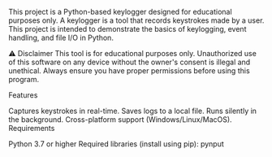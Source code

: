 This project is a Python-based keylogger designed for educational purposes only. A keylogger is a tool that records keystrokes made by a user. This project is intended to demonstrate the basics of keylogging, event handling, and file I/O in Python.

⚠️ Disclaimer
This tool is for educational purposes only. Unauthorized use of this software on any device without the owner's consent is illegal and unethical. Always ensure you have proper permissions before using this program.

Features

Captures keystrokes in real-time.
Saves logs to a local file.
Runs silently in the background.
Cross-platform support (Windows/Linux/MacOS).
Requirements

Python 3.7 or higher
Required libraries (install using pip):
pynput
